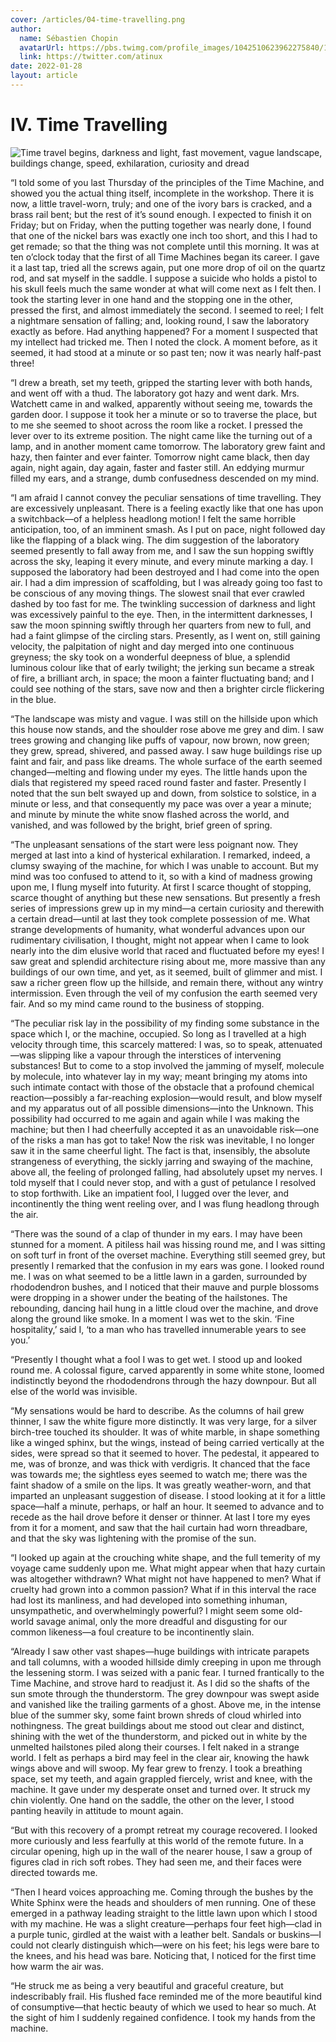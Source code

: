 ```yaml
---
cover: /articles/04-time-travelling.png
author:
  name: Sébastien Chopin
  avatarUrl: https://pbs.twimg.com/profile_images/1042510623962275840/1Iw_Mvud_400x400.jpg
  link: https://twitter.com/atinux
date: 2022-01-28
layout: article
---
```


 
# IV. Time Travelling

  ![Time travel begins, darkness and light, fast movement, vague landscape, buildings change, speed, exhilaration, curiosity and dread ](/articles/04-time-travelling.png)


“I told some of you last Thursday of the principles of the Time Machine, and showed you the actual thing itself, incomplete in the workshop. There it is now, a little travel-worn, truly; and one of the ivory bars is cracked, and a brass rail bent; but the rest of it’s sound enough. I expected to finish it on Friday; but on Friday, when the putting together was nearly done, I found that one of the nickel bars was exactly one inch too short, and this I had to get remade; so that the thing was not complete until this morning. It was at ten o’clock today that the first of all Time Machines began its career. I gave it a last tap, tried all the screws again, put one more drop of oil on the quartz rod, and sat myself in the saddle. I suppose a suicide who holds a pistol to his skull feels much the same wonder at what will come next as I felt then. I took the starting lever in one hand and the stopping one in the other, pressed the first, and almost immediately the second. I seemed to reel; I felt a nightmare sensation of falling; and, looking round, I saw the laboratory exactly as before. Had anything happened? For a moment I suspected that my intellect had tricked me. Then I noted the clock. A moment before, as it seemed, it had stood at a minute or so past ten; now it was nearly half-past three!

“I drew a breath, set my teeth, gripped the starting lever with both hands, and went off with a thud. The laboratory got hazy and went dark. Mrs. Watchett came in and walked, apparently without seeing me, towards the garden door. I suppose it took her a minute or so to traverse the place, but to me she seemed to shoot across the room like a rocket. I pressed the lever over to its extreme position. The night came like the turning out of a lamp, and in another moment came tomorrow. The laboratory grew faint and hazy, then fainter and ever fainter. Tomorrow night came black, then day again, night again, day again, faster and faster still. An eddying murmur filled my ears, and a strange, dumb confusedness descended on my mind.

“I am afraid I cannot convey the peculiar sensations of time travelling. They are excessively unpleasant. There is a feeling exactly like that one has upon a switchback—of a helpless headlong motion! I felt the same horrible anticipation, too, of an imminent smash. As I put on pace, night followed day like the flapping of a black wing. The dim suggestion of the laboratory seemed presently to fall away from me, and I saw the sun hopping swiftly across the sky, leaping it every minute, and every minute marking a day. I supposed the laboratory had been destroyed and I had come into the open air. I had a dim impression of scaffolding, but I was already going too fast to be conscious of any moving things. The slowest snail that ever crawled dashed by too fast for me. The twinkling succession of darkness and light was excessively painful to the eye. Then, in the intermittent darknesses, I saw the moon spinning swiftly through her quarters from new to full, and had a faint glimpse of the circling stars. Presently, as I went on, still gaining velocity, the palpitation of night and day merged into one continuous greyness; the sky took on a wonderful deepness of blue, a splendid luminous colour like that of early twilight; the jerking sun became a streak of fire, a brilliant arch, in space; the moon a fainter fluctuating band; and I could see nothing of the stars, save now and then a brighter circle flickering in the blue.

“The landscape was misty and vague. I was still on the hillside upon which this house now stands, and the shoulder rose above me grey and dim. I saw trees growing and changing like puffs of vapour, now brown, now green; they grew, spread, shivered, and passed away. I saw huge buildings rise up faint and fair, and pass like dreams. The whole surface of the earth seemed changed—melting and flowing under my eyes. The little hands upon the dials that registered my speed raced round faster and faster. Presently I noted that the sun belt swayed up and down, from solstice to solstice, in a minute or less, and that consequently my pace was over a year a minute; and minute by minute the white snow flashed across the world, and vanished, and was followed by the bright, brief green of spring.

“The unpleasant sensations of the start were less poignant now. They merged at last into a kind of hysterical exhilaration. I remarked, indeed, a clumsy swaying of the machine, for which I was unable to account. But my mind was too confused to attend to it, so with a kind of madness growing upon me, I flung myself into futurity. At first I scarce thought of stopping, scarce thought of anything but these new sensations. But presently a fresh series of impressions grew up in my mind—a certain curiosity and therewith a certain dread—until at last they took complete possession of me. What strange developments of humanity, what wonderful advances upon our rudimentary civilisation, I thought, might not appear when I came to look nearly into the dim elusive world that raced and fluctuated before my eyes! I saw great and splendid architecture rising about me, more massive than any buildings of our own time, and yet, as it seemed, built of glimmer and mist. I saw a richer green flow up the hillside, and remain there, without any wintry intermission. Even through the veil of my confusion the earth seemed very fair. And so my mind came round to the business of stopping.

“The peculiar risk lay in the possibility of my finding some substance in the space which I, or the machine, occupied. So long as I travelled at a high velocity through time, this scarcely mattered: I was, so to speak, attenuated—was slipping like a vapour through the interstices of intervening substances! But to come to a stop involved the jamming of myself, molecule by molecule, into whatever lay in my way; meant bringing my atoms into such intimate contact with those of the obstacle that a profound chemical reaction—possibly a far-reaching explosion—would result, and blow myself and my apparatus out of all possible dimensions—into the Unknown. This possibility had occurred to me again and again while I was making the machine; but then I had cheerfully accepted it as an unavoidable risk—one of the risks a man has got to take! Now the risk was inevitable, I no longer saw it in the same cheerful light. The fact is that, insensibly, the absolute strangeness of everything, the sickly jarring and swaying of the machine, above all, the feeling of prolonged falling, had absolutely upset my nerves. I told myself that I could never stop, and with a gust of petulance I resolved to stop forthwith. Like an impatient fool, I lugged over the lever, and incontinently the thing went reeling over, and I was flung headlong through the air.

“There was the sound of a clap of thunder in my ears. I may have been stunned for a moment. A pitiless hail was hissing round me, and I was sitting on soft turf in front of the overset machine. Everything still seemed grey, but presently I remarked that the confusion in my ears was gone. I looked round me. I was on what seemed to be a little lawn in a garden, surrounded by rhododendron bushes, and I noticed that their mauve and purple blossoms were dropping in a shower under the beating of the hailstones. The rebounding, dancing hail hung in a little cloud over the machine, and drove along the ground like smoke. In a moment I was wet to the skin. ‘Fine hospitality,’ said I, ‘to a man who has travelled innumerable years to see you.’

“Presently I thought what a fool I was to get wet. I stood up and looked round me. A colossal figure, carved apparently in some white stone, loomed indistinctly beyond the rhododendrons through the hazy downpour. But all else of the world was invisible.

“My sensations would be hard to describe. As the columns of hail grew thinner, I saw the white figure more distinctly. It was very large, for a silver birch-tree touched its shoulder. It was of white marble, in shape something like a winged sphinx, but the wings, instead of being carried vertically at the sides, were spread so that it seemed to hover. The pedestal, it appeared to me, was of bronze, and was thick with verdigris. It chanced that the face was towards me; the sightless eyes seemed to watch me; there was the faint shadow of a smile on the lips. It was greatly weather-worn, and that imparted an unpleasant suggestion of disease. I stood looking at it for a little space—half a minute, perhaps, or half an hour. It seemed to advance and to recede as the hail drove before it denser or thinner. At last I tore my eyes from it for a moment, and saw that the hail curtain had worn threadbare, and that the sky was lightening with the promise of the sun.

“I looked up again at the crouching white shape, and the full temerity of my voyage came suddenly upon me. What might appear when that hazy curtain was altogether withdrawn? What might not have happened to men? What if cruelty had grown into a common passion? What if in this interval the race had lost its manliness, and had developed into something inhuman, unsympathetic, and overwhelmingly powerful? I might seem some old-world savage animal, only the more dreadful and disgusting for our common likeness—a foul creature to be incontinently slain.

“Already I saw other vast shapes—huge buildings with intricate parapets and tall columns, with a wooded hillside dimly creeping in upon me through the lessening storm. I was seized with a panic fear. I turned frantically to the Time Machine, and strove hard to readjust it. As I did so the shafts of the sun smote through the thunderstorm. The grey downpour was swept aside and vanished like the trailing garments of a ghost. Above me, in the intense blue of the summer sky, some faint brown shreds of cloud whirled into nothingness. The great buildings about me stood out clear and distinct, shining with the wet of the thunderstorm, and picked out in white by the unmelted hailstones piled along their courses. I felt naked in a strange world. I felt as perhaps a bird may feel in the clear air, knowing the hawk wings above and will swoop. My fear grew to frenzy. I took a breathing space, set my teeth, and again grappled fiercely, wrist and knee, with the machine. It gave under my desperate onset and turned over. It struck my chin violently. One hand on the saddle, the other on the lever, I stood panting heavily in attitude to mount again.

“But with this recovery of a prompt retreat my courage recovered. I looked more curiously and less fearfully at this world of the remote future. In a circular opening, high up in the wall of the nearer house, I saw a group of figures clad in rich soft robes. They had seen me, and their faces were directed towards me.

“Then I heard voices approaching me. Coming through the bushes by the White Sphinx were the heads and shoulders of men running. One of these emerged in a pathway leading straight to the little lawn upon which I stood with my machine. He was a slight creature—perhaps four feet high—clad in a purple tunic, girdled at the waist with a leather belt. Sandals or buskins—I could not clearly distinguish which—were on his feet; his legs were bare to the knees, and his head was bare. Noticing that, I noticed for the first time how warm the air was.

“He struck me as being a very beautiful and graceful creature, but indescribably frail. His flushed face reminded me of the more beautiful kind of consumptive—that hectic beauty of which we used to hear so much. At the sight of him I suddenly regained confidence. I took my hands from the machine.

